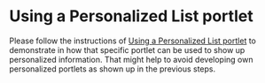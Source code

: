 # Using a Personalized List portlet

Please follow the instructions of [Using a Personalized List portlet](../personalized_list_portlet.md) to demonstrate in how that specific portlet can be used to show up personalized information. That might help to avoid developing own personalized portlets as shown up in the previous steps.  
